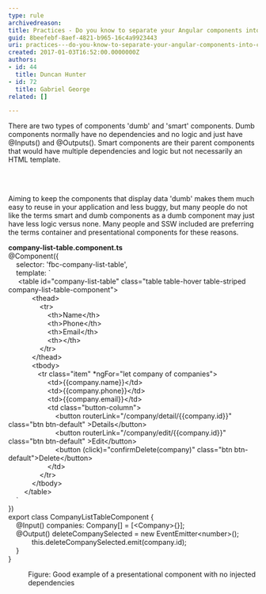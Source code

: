 ```yaml
---
type: rule
archivedreason: 
title: Practices - Do you know to separate your Angular components into container and presentational components?
guid: 8beefebf-8aef-4821-b965-16c4a9923443
uri: practices---do-you-know-to-separate-your-angular-components-into-container-and-presentational-components
created: 2017-01-03T16:52:00.0000000Z
authors:
- id: 44
  title: Duncan Hunter
- id: 72
  title: Gabriel George
related: []

---
```



<p class="ssw15-rteElement-P">​​​There are two types of components 'dumb' and 'smart' components. Dumb components normally have no dependencies and no logic and just have @Inputs() and @Outputs(). Smart components are their parent components that would have multiple dependencies and logic but not necessarily an HTML template.​<br></p>
<br><excerpt class='endintro'></excerpt><br>
<p class="ssw15-rteElement-P">​​Aiming to keep the components that display data 'dumb' makes them much easy to reuse in your application and less buggy, but many people do not like the terms smart and dumb components as a dumb component may just have less logic versus none. Many people and SSW included are preferring the terms container and presentational components for these reasons.​​​<br></p><p class="ssw15-rteElement-CodeArea"><b>company-list-table.component.ts</b><br>@Component(&#123;<br>&#160; &#160; selector&#58; 'fbc-company-list-table',<br>&#160; &#160; template&#58; `<br>&#160;&#160; &#160; &lt;table id=&quot;company-list-table&quot; class=&quot;table table-hover table-striped company-list-table-component&quot;&gt;<br>&#160; &#160; &#160; &#160; &#160; &#160; &lt;thead&gt;<br>&#160; &#160; &#160; &#160; &#160; &#160; &#160; &#160; &lt;tr&gt;<br>&#160; &#160; &#160; &#160; &#160; &#160; &#160; &#160; &#160; &#160; &lt;th&gt;Name&lt;/th&gt;<br>&#160; &#160; &#160; &#160; &#160; &#160; &#160; &#160; &#160; &#160; &lt;th&gt;Phone&lt;/th&gt;<br>&#160; &#160; &#160; &#160; &#160; &#160; &#160; &#160; &#160; &#160; &lt;th&gt;Email&lt;/th&gt;<br>&#160; &#160; &#160; &#160; &#160; &#160; &#160; &#160; &#160; &#160; &lt;th&gt;&lt;/th&gt;<br>&#160; &#160; &#160; &#160; &#160; &#160; &#160; &#160; &lt;/tr&gt;<br>&#160; &#160; &#160; &#160; &#160; &#160; &lt;/thead&gt;<br>&#160; &#160; &#160; &#160; &#160; &#160; &lt;tbody&gt;<br>&#160;&#160; &#160; &#160; &#160; &#160; &#160; &#160; &lt;tr class=&quot;item&quot; *ngFor=&quot;let company of companies&quot;&gt;<br>&#160; &#160; &#160; &#160; &#160; &#160; &#160; &#160; &#160; &#160; &lt;td&gt;&#123;&#123;company.name&#125;&#125;&lt;/td&gt;<br>&#160; &#160; &#160; &#160; &#160; &#160; &#160; &#160; &#160; &#160; &lt;td&gt;&#123;&#123;company.phone&#125;&#125;&lt;/td&gt;<br>&#160; &#160; &#160; &#160; &#160; &#160; &#160; &#160; &#160; &#160; &lt;td&gt;&#123;&#123;company.email&#125;&#125;&lt;/td&gt;<br>&#160; &#160; &#160; &#160; &#160; &#160; &#160; &#160; &#160; &#160; &lt;td class=&quot;button-column&quot;&gt;<br>&#160; &#160; &#160; &#160; &#160; &#160; &#160; &#160; &#160; &#160; &#160; &#160; &lt;button routerLink=&quot;/company/detail/&#123;&#123;company.id&#125;&#125;&quot; class=&quot;btn btn-default&quot; &gt;Details&lt;/button&gt;<br>&#160; &#160; &#160; &#160; &#160; &#160; &#160; &#160; &#160; &#160; &#160; &#160; &lt;button routerLink=&quot;/company/edit/&#123;&#123;company.id&#125;&#125;&quot; class=&quot;btn btn-default&quot; &gt;Edit&lt;/button&gt;<br>&#160; &#160; &#160; &#160; &#160; &#160; &#160; &#160; &#160; &#160; &#160; &#160; &lt;button (click)=&quot;confirmDelete(company)&quot; class=&quot;btn btn-default&quot;&gt;Delete&lt;/button&gt;<br>&#160; &#160; &#160; &#160; &#160; &#160; &#160; &#160; &#160; &#160; &lt;/td&gt;<br>&#160; &#160; &#160; &#160; &#160; &#160; &#160; &#160; &lt;/tr&gt;<br>&#160; &#160; &#160; &#160; &#160; &#160; &lt;/tbody&gt;<br>&#160; &#160; &#160; &#160; &lt;/table&gt;<br>&#160; &#160; `<br>&#125;)<br>export class CompanyListTableComponent &#123;<br>&#160; &#160; @Input() companies&#58; Company[] = [&lt;Company&gt;&#123;&#125;];<br>&#160; &#160; @Output() deleteCompanySelected = new EventEmitter&lt;number&gt;();<br>&#160; &#160; &#160; &#160; &#160; &#160; this.deleteCompanySelected.emit(company.id);<br>&#160; &#160; &#125;<br>&#125;</p><dd class="ssw15-rteElement-FigureGood">​Figure&#58; Good example of a presenta​​tional component with no injected dependencies​<br></dd>


